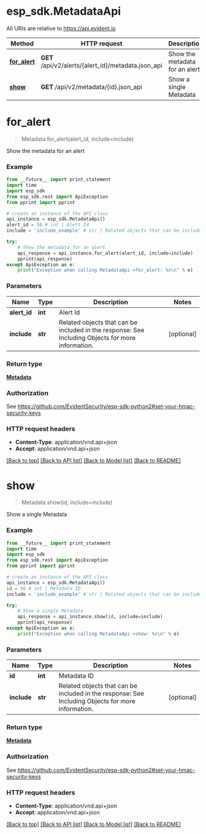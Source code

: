 # esp_sdk.MetadataApi

All URIs are relative to https://api.evident.io

Method | HTTP request | Description
------------- | ------------- | -------------
[**for_alert**](MetadataApi.md#for_alert) | **GET** /api/v2/alerts/{alert_id}/metadata.json_api | Show the metadata for an alert
[**show**](MetadataApi.md#show) | **GET** /api/v2/metadata/{id}.json_api | Show a single Metadata


# **for_alert**
> Metadata for_alert(alert_id, include=include)

Show the metadata for an alert



### Example 
```python
from __future__ import print_statement
import time
import esp_sdk
from esp_sdk.rest import ApiException
from pprint import pprint

# create an instance of the API class
api_instance = esp_sdk.MetadataApi()
alert_id = 56 # int | Alert Id
include = 'include_example' # str | Related objects that can be included in the response:   See Including Objects for more information. (optional)

try: 
    # Show the metadata for an alert
    api_response = api_instance.for_alert(alert_id, include=include)
    pprint(api_response)
except ApiException as e:
    print("Exception when calling MetadataApi->for_alert: %s\n" % e)
```

### Parameters

Name | Type | Description  | Notes
------------- | ------------- | ------------- | -------------
 **alert_id** | **int**| Alert Id | 
 **include** | **str**| Related objects that can be included in the response:   See Including Objects for more information. | [optional] 

### Return type

[**Metadata**](Metadata.md)

### Authorization

See https://github.com/EvidentSecurity/esp-sdk-python2#set-your-hmac-security-keys

### HTTP request headers

 - **Content-Type**: application/vnd.api+json
 - **Accept**: application/vnd.api+json

[[Back to top]](#) [[Back to API list]](../README.md#documentation-for-api-endpoints) [[Back to Model list]](../README.md#documentation-for-models) [[Back to README]](../README.md)

# **show**
> Metadata show(id, include=include)

Show a single Metadata



### Example 
```python
from __future__ import print_statement
import time
import esp_sdk
from esp_sdk.rest import ApiException
from pprint import pprint

# create an instance of the API class
api_instance = esp_sdk.MetadataApi()
id = 56 # int | Metadata ID
include = 'include_example' # str | Related objects that can be included in the response:   See Including Objects for more information. (optional)

try: 
    # Show a single Metadata
    api_response = api_instance.show(id, include=include)
    pprint(api_response)
except ApiException as e:
    print("Exception when calling MetadataApi->show: %s\n" % e)
```

### Parameters

Name | Type | Description  | Notes
------------- | ------------- | ------------- | -------------
 **id** | **int**| Metadata ID | 
 **include** | **str**| Related objects that can be included in the response:   See Including Objects for more information. | [optional] 

### Return type

[**Metadata**](Metadata.md)

### Authorization

See https://github.com/EvidentSecurity/esp-sdk-python2#set-your-hmac-security-keys

### HTTP request headers

 - **Content-Type**: application/vnd.api+json
 - **Accept**: application/vnd.api+json

[[Back to top]](#) [[Back to API list]](../README.md#documentation-for-api-endpoints) [[Back to Model list]](../README.md#documentation-for-models) [[Back to README]](../README.md)

